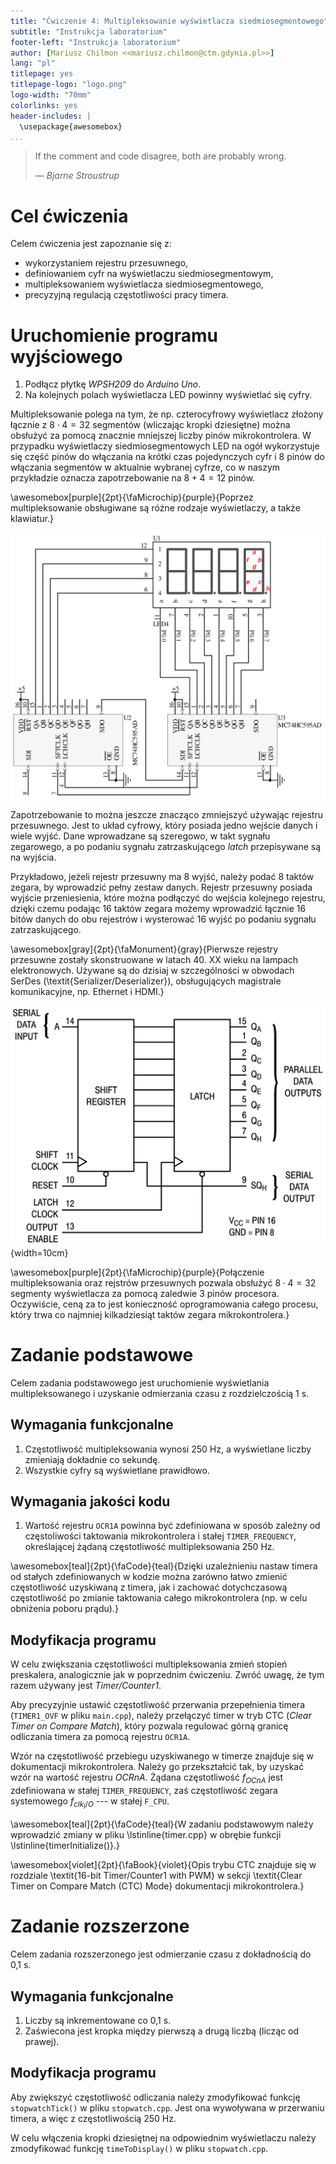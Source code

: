 ```yaml
---
title: "Ćwiczenie 4: Multipleksowanie wyświetlacza siedmiosegmentowego"
subtitle: "Instrukcja laboratorium"
footer-left: "Instrukcja laboratorium"
author: [Mariusz Chilmon <<mariusz.chilmon@ctm.gdynia.pl>>]
lang: "pl"
titlepage: yes
titlepage-logo: "logo.png"
logo-width: "70mm"
colorlinks: yes
header-includes: |
  \usepackage{awesomebox}
...
```


> If the comment and code disagree, both are probably wrong.
>
> — _Bjarne Stroustrup_

# Cel ćwiczenia

Celem ćwiczenia jest zapoznanie się z:

* wykorzystaniem rejestru przesuwnego,
* definiowaniem cyfr na wyświetlaczu siedmiosegmentowym,
* multipleksowaniem wyświetlacza siedmiosegmentowego,
* precyzyjną regulacją częstotliwości pracy timera.

# Uruchomienie programu wyjściowego

1. Podłącz płytkę _WPSH209_ do _Arduino Uno_.
1. Na kolejnych polach wyświetlacza LED powinny wyświetlać się cyfry.

Multipleksowanie polega na tym, że np. czterocyfrowy wyświetlacz złożony łącznie z $8\cdot4=32$ segmentów (wliczając kropki dziesiętne) można obsłużyć za pomocą znacznie mniejszej liczby pinów mikrokontrolera. W przypadku wyświetlaczy siedmiosegmentowych LED na ogół wykorzystuje się część pinów do włączania na krótki czas pojedynczych cyfr i 8 pinów do włączania segmentów w&nbsp;aktualnie wybranej cyfrze, co w&nbsp;naszym przykładzie oznacza zapotrzebowanie na $8+4=12$ pinów.

\awesomebox[purple]{2pt}{\faMicrochip}{purple}{Poprzez multipleksowanie obsługiwane są różne rodzaje wyświetlaczy, a także klawiatur.}

![Sterowanie wyświetlaczem siedmiosegmentowym](display.png)

Zapotrzebowanie to można jeszcze znacząco zmniejszyć używając rejestru przesuwnego. Jest to układ cyfrowy, który posiada jedno wejście danych i wiele wyjść. Dane wprowadzane są szeregowo, w takt sygnału zegarowego, a po podaniu sygnału zatrzaskującego _latch_ przepisywane są na wyjścia.

Przykładowo, jeżeli rejestr przesuwny ma 8 wyjść, należy podać 8 taktów zegara, by wprowadzić pełny zestaw danych. Rejestr przesuwny posiada wyjście przeniesienia, które można podłączyć do wejścia kolejnego rejestru, dzięki czemu podając 16 taktów zegara możemy wprowadzić łącznie 16 bitów danych do obu rejestrów i wysterować 16 wyjść po podaniu sygnału zatrzaskującego.

\awesomebox[gray]{2pt}{\faMonument}{gray}{Pierwsze rejestry przesuwne zostały skonstruowane w latach 40. XX wieku na lampach elektronowych. Używane są do dzisiaj w szczególności w obwodach SerDes (\textit{Serializer/Deserializer}), obsługujących magistrale komunikacyjne, np. Ethernet i HDMI.}

![Schemat blokowy rejestru przesuwnego MC74HC595A](shift-register.png){width=10cm}

\awesomebox[purple]{2pt}{\faMicrochip}{purple}{Połączenie multipleksowania oraz rejstrów przesuwnych pozwala obsłużyć $8\cdot4=32$ segmenty wyświetlacza za pomocą zaledwie 3 pinów procesora. Oczywiście, ceną za to jest konieczność oprogramowania całego procesu, który trwa co najmniej kilkadziesiąt taktów zegara mikrokontrolera.}

# Zadanie podstawowe

Celem zadania podstawowego jest uruchomienie wyświetlania multipleksowanego i uzyskanie odmierzania czasu z rozdzielczością 1&nbsp;s.

## Wymagania funkcjonalne

1. Częstotliwość multipleksowania wynosi 250&nbsp;Hz, a wyświetlane liczby zmieniają dokładnie co sekundę.
1. Wszystkie cyfry są wyświetlane prawidłowo.

## Wymagania jakości kodu

1. Wartość rejestru `OCR1A` powinna być zdefiniowana w sposób zależny od częstoliwości taktowania mikrokontrolera i stałej `TIMER_FREQUENCY`, określającej żądaną częstotliwość multipleksowania 250&nbsp;Hz.

\awesomebox[teal]{2pt}{\faCode}{teal}{Dzięki uzależnieniu nastaw timera od stałych zdefiniowanych w kodzie można zarówno łatwo zmienić częstotliwość uzyskiwaną z timera, jak i zachować dotychczasową częstotliwość po zmianie taktowania całego mikrokontrolera (np. w celu obniżenia poboru prądu).}

## Modyfikacja programu

W celu zwiększania częstotliwości multipleksowania zmień stopień preskalera, analogicznie jak w&nbsp;poprzednim ćwiczeniu. Zwróć uwagę, że tym razem używany jest _Timer/Counter1_.

Aby precyzyjnie ustawić częstotliwość przerwania przepełnienia timera (`TIMER1_OVF` w pliku `main.cpp`), należy przełączyć timer w tryb CTC (_Clear Timer on Compare Match_), który pozwala regulować górną granicę odliczania timera za pomocą rejestru `OCR1A`.

Wzór na częstotliwość przebiegu uzyskiwanego w timerze znajduje się w dokumentacji mikrokontrolera. Należy go przekształcić tak, by uzyskać wzór na wartość rejestru $OCRnA$. Żądana częstotliwość $f_{OCnA}$ jest zdefiniowana w stałej `TIMER_FREQUENCY`, zaś częstotliwość zegara systemowego $f_{clk_I/O}$ --- w&nbsp;stałej `F_CPU`.

\awesomebox[teal]{2pt}{\faCode}{teal}{W zadaniu podstawowym należy wprowadzić zmiany w pliku \lstinline{timer.cpp} w obrębie funkcji \lstinline{timerInitialize()}.}

\awesomebox[violet]{2pt}{\faBook}{violet}{Opis trybu CTC znajduje się w rozdziale \textit{16-bit Timer/Counter1 with PWM} w sekcji \textit{Clear Timer on Compare Match (CTC) Mode} dokumentacji mikrokontrolera.}

# Zadanie rozszerzone

Celem zadania rozszerzonego jest odmierzanie czasu z dokładnością do 0,1&nbsp;s.

## Wymagania funkcjonalne

1. Liczby są inkrementowane co 0,1&nbsp;s.
1. Zaświecona jest kropka między pierwszą a drugą liczbą (licząc od prawej).

## Modyfikacja programu

Aby zwiększyć częstotliwość odliczania należy zmodyfikować funkcję `stopwatchTick()` w pliku `stopwatch.cpp`. Jest ona wywoływana w przerwaniu timera, a więc z częstotliwością 250&nbsp;Hz.

W celu włączenia kropki dziesiętnej na odpowiednim wyświetlaczu należy zmodyfikować funkcję `timeToDisplay()` w pliku `stopwatch.cpp`.
